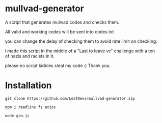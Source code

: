 # mullvad-generator
A script that generates mullvad codes and checks them.

All valid and working codes will be sent into codes.txt

you can change the delay of checking them to avoid rate limit on checking. 

i made this script in the middle of a "Last to leave vc" challenge with a ton of nazis and racists in it.

please no script kiddies steal my code :) Thank you.


# Installation

```
git clone https://github.com/LeafDevs/mullvad-generator.zip

```

```
npm i readline fs axios
```

```
node gen.js
```
